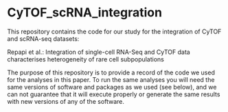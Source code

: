 # CyTOF_scRNA_integration

This repository contains the code for our study for the integration of CyTOF and scRNA-seq datasets:

Repapi et al.:  Integration of single-cell RNA-Seq and CyTOF data characterises heterogeneity of rare cell subpopulations

The purpose of this repository is to provide a record of the code we used for the analyses in this paper. To run the same analyses you will need the same versions of software and packages as we used (see below), and we can not guarantee that it will execute properly or generate the same results with new versions of any of the software.
